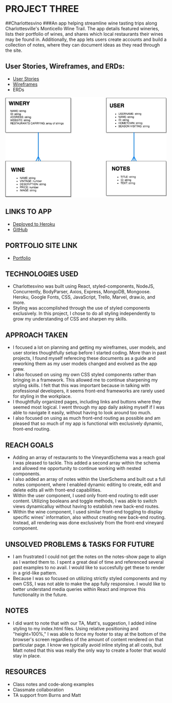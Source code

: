 # PROJECT THREE

##Charlottesvino
###An app helping streamline wine tasting trips along Charlottesville's Monticello Wine Trail. The app details featured wineries, lists their portfolio of wines, and shares which local restaurants their wines may be found in. Additionally, the app lets users create accounts and build a collection of notes, where they can document ideas as they read through the site.

## User Stories, Wireframes, and ERDs:
* [User Stories](https://trello.com/b/Fp7SEAV6/wdi-project-3)
* [Wireframes](https://marvelapp.com/25ff82c)
* ERDs 
<img src="/images/wdi-project-3-erd.jpg">


## LINKS TO APP
* [Deployed to Heroku](https://desolate-spire-84354.herokuapp.com/) 
* [GitHub](https://github.com/ebhinch/project_three) 

## PORTFOLIO SITE LINK
* [Portfolio](http://scheduler-hare-37153.bitballoon.com/)

## TECHNOLOGIES USED
* Charlottesvino was built using React, styled-components, NodeJS, Concurrently, BodyParser, Axios, Express, MongoDB, Mongoose. Heroku, Google Fonts, CSS, JavaScript, Trello, Marvel, draw.io, and more.
* Styling was accomplished through the use of styled components exclusively. In this project, I chose to do all styling independently to grow my understanding of CSS and sharpen my skills.

## APPROACH TAKEN
* I focused a lot on planning and getting my wireframes, user models, and user stories thoughtfully setup before I started coding. More than in past projects, I found myself referecing these documents as a guide and reworking them as my user models changed and evolved as the app grew.
* I also focused on using my own CSS styled components rather than bringing in a framework. This allowed me to continue sharpening my styling skills. I felt that this was important because in talking with professional developers, it seems front-end frameworks are rarely used for styling in the workplace. 
* I thoughtfully organized pages, including links and buttons where they seemed most logical. I went through my app daily asking myself if I was able to navigate it easily, without having to look around too much. 
* I also focused on using as much front-end routing as possible and am pleased that so much of my app is functional with exclusively dynamic, front-end routing. 

## REACH GOALS
* Adding an array of restaurants to the VineyardSchema was a reach goal I was pleased to tackle. This added a second array within the schema and allowed me opportunity to continue working with nested components. 
* I also added an array of notes within the UserSchema and built out a full notes component, where I enabled dynamic editing to create, edit and delete edits all with front-end capabilities. 
* Within the user component, I used only front-end routing to edit user content. Utilizing booleans and toggle methods, I was able to switch views dynamicalluy without having to establish new back-end routes. 
* Within the wine component, I used similar front-end toggling to display specific wines' information, also without creating new back-end routing. Instead, all rendering was done exclusively from the front-end vineyard component. 

## UNSOLVED PROBLEMS & TASKS FOR FUTURE
* I am frustrated I could not get the notes on the notes-show page to align as I wanted them to. I spent a great deal of time and referenced several past examples to no avail. I would like to succesfully get these to render in a grid-like pattern.
* Because I was so focused on utilizing strictly styled components and my own CSS, I was not able to make the app fully responsive. I would like to better understand media queries within React and improve this functionality in the future.

## NOTES
* I did want to note that with our TA, Matt's, suggestion, I added inline styling to my index.html files. Using relative positioning and "height=100%," I was able to force my footer to stay at the bottom of the browser's screen regardless of the amount of content rendered on that particular page. I know we typically avoid inline styling at all costs, but Matt noted that this was really the only way to create a footer that would stay in place. 

## RESOURCES
* Class notes and code-along examples
* Classmate collaboration
* TA support from Burns and Matt